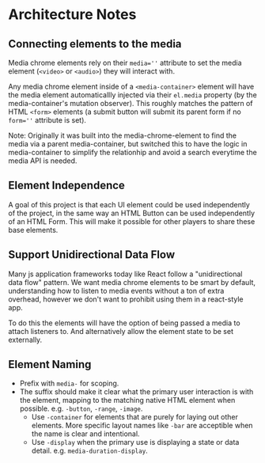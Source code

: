 # Architecture Notes

## Connecting elements to the media

Media chrome elements rely on their `media=''` attribute to set the media element (`<video>` or `<audio>`) they will interact with.

Any media chrome element inside of a `<media-container>` element will have the media element automaticallly injected via their `el.media` property (by the media-container's mutation observer). This roughly matches the pattern of HTML `<form>` elements (a submit button will submit its parent form if no `form=''` attribute is set).

Note: Originally it was built into the media-chrome-element to find the media via a parent media-container, but switched this to have the logic in media-container to simplify the relationhip and avoid a search everytime the media API is needed.

## Element Independence

A goal of this project is that each UI element could be used independently of the project, in the same way an HTML Button can be used independently of an HTML Form. This will make it possible for other players to share these base elements.

## Support Unidirectional Data Flow

Many js application frameworks today like React follow a "unidirectional data flow" pattern. We want media chrome elements to be smart by default, understanding how to listen to media events without a ton of extra overhead, however we don't want to prohibit using them in a react-style app.

To do this the elements will have the option of being passed a media to attach listeners to. And alternatively allow the element state to be set externally.

## Element Naming
* Prefix with `media-` for scoping.
* The suffix should make it clear what the primary user interaction is with the element, mapping to the matching native HTML element when possible. e.g. `-button`, `-range`, `-image`.
  * Use `-container` for elements that are purely for laying out other elements. More specific layout names like `-bar` are acceptible when the name is clear and intentional.
  * Use `-display` when the primary use is displaying a state or data detail. e.g. `media-duration-display`.
